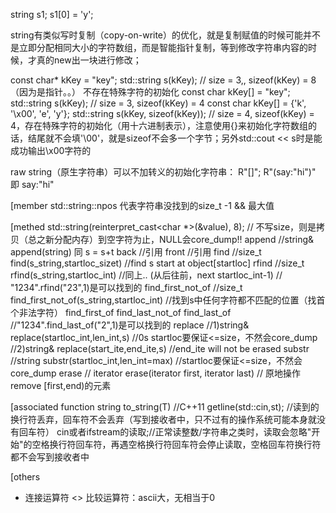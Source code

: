 string s1;
s1[0] = 'y';

string有类似写时复制（copy-on-write）的优化，就是复制赋值的时候可能并不是立即分配相同大小的字符数组，而是智能指针复制，等到修改字符串内容的时候，才真的new出一块进行修改；


const char* kKey = "key"; std::string s(kKey);  // size = 3,, sizeof(kKey) = 8（因为是指针。。） 不存在特殊字符的初始化
const char kKey[] = "key"; std::string s(kKey);  // size = 3, sizeof(kKey) = 4
const char kKey[] = {'k', '\x00', 'e', 'y'}; std::string s(kKey, sizeof(kKey));  // size = 4, sizeof(kKey) = 4，存在特殊字符的初始化（用十六进制表示），注意使用{}来初始化字符数组的话，结尾就不会填'\00'，就是sizeof不会多一个字节；另外std::cout << s时是能成功输出\x00字符的


raw string（原生字符串）可以不加转义的初始化字符串：
R"[<tokens>](<字符串>)[<tokens>]"; R"(say:"hi")" 即 say:"hi"

[member
std::string::npos 代表字符串没找到的size_t -1 && 最大值

[methed
std::string(reinterpret_cast<char *>(&value), 8);  // 不写size，则是拷贝（总之新分配内存）到空字符为止，NULL会core_dump!!
append	//string& append(string) 同 s = s+t
back	//引用
front	//引用
find	//size_t find(s_string,startloc_sizet)	//find s start at object[startloc]
rfind	//size_t rfind(s_string,startloc_int)	//同上.. (从后往前，next startloc_int-1)
	//	"1234".rfind("23",1)是可以找到的
find_first_not_of	//size_t find_first_not_of(s_string,startloc_int)	//找到s中任何字符都不匹配的位置（找首个非法字符）
find_first_of
find_last_not_of
find_last_of            //"1234".find_last_of("2",1)是可以找到的
replace	//1)string& replace(startloc_int,len_int,s)	//0s startloc要保证<=size，不然会core_dump
	//2)string& replace(start_ite,end_ite,s)	//end_ite will not be erased
substr	//string substr(startloc_int,len_int=max)       //startloc要保证<=size，不然会core_dump
erase  // iterator erase(iterator first, iterator last)  // 原地操作remove [first,end)的元素

[associated function
string to_string(T)	//C++11
getline(std::cin,st);	//读到的换行符丢弃，回车符不会丢弃（写到接收者中，只不过有的操作系统可能本身就没有回车符）
cin或者ifstream的读取;//正常读整数/字符串之类时，读取会忽略"开始"的空格换行符回车符，再遇空格换行符回车符会停止读取，空格回车符换行符都不会写到接收者中

[others
+ 	连接运算符
<>	比较运算符：ascii大，无相当于0